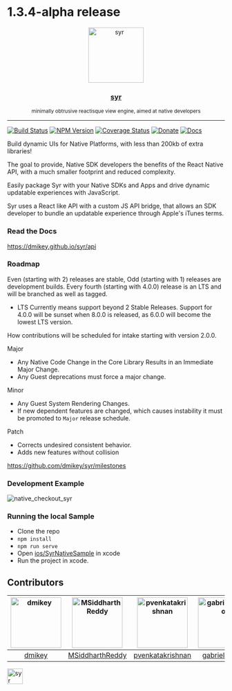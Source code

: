 # 1.3.4-alpha release

<div align="center">
  <img src="https://github.com/dmikey/syr/blob/master/logos/syr-logo.png" alt="syr" title="syr" width=128>
  <h3> <a href="https://dmikey.github.io/syr">syr</a> </h3>
  <small>minimally obtrusive reactisque view engine, aimed at native developers</small>
  <hr/>
</div>

[![Build Status](https://travis-ci.org/dmikey/syr.svg?branch=master)](https://travis-ci.org/dmikey/syr)
[![NPM Version](https://img.shields.io/npm/v/syr.svg)](https://npmjs.org/package/syr)
[![Coverage Status](https://coveralls.io/repos/github/dmikey/syr/badge.svg?branch=master)](https://coveralls.io/github/dmikey/syr?branch=master)
[![Donate](https://img.shields.io/badge/Donate-PayPal-green.svg)](https://www.paypal.me/dmikey)
[![Docs](https://img.shields.io/badge/docs-1.3.0-blue.svg?style=flat)](https://dmikey.github.io/syr)

Build dynamic UIs for Native Platforms, with less than 200kb of extra libraries! 

The goal to provide, Native SDK developers the benefits of the React Native API, with a much smaller footprint and reduced complexity.

Easily package Syr with your Native SDKs and Apps and drive dynamic updatable experiences with JavaScript.

Syr uses a React like API with a custom JS API bridge, that allows an SDK developer to bundle an updatable experience through Apple's iTunes terms.

### Read the Docs

https://dmikey.github.io/syr/api

### Roadmap

Even (starting with 2) releases are stable, Odd (starting with 1) releases are development builds. Every fourth (starting with 4.0.0) release is an LTS and will be branched as well as tagged.

* LTS Currently means support beyond 2 Stable Releases. Support for 4.0.0 will be sunset when 8.0.0 is released, as 6.0.0 will become the lowest LTS version.

How contributions will be scheduled for intake starting with version 2.0.0.

Major

* Any Native Code Change in the Core Library Results in an Immediate Major Change.
* Any Guest deprecations must force a major change.

Minor

* Any Guest System Rendering Changes.
* If new dependent features are changed, which causes instability it must be promoted to `Major` release schedule.

Patch

* Corrects undesired consistent behavior.
* Adds new features without collision

https://github.com/dmikey/syr/milestones

### Development Example

![native_checkout_syr](https://user-images.githubusercontent.com/328000/33408997-0ceecb7e-d52e-11e7-8f63-ca2f984751f7.gif)

### Running the local Sample

* Clone the repo
* `npm install`
* `npm run serve`
*  Open [ios/SyrNativeSample](https://github.com/dmikey/syr/tree/master/ios/SyrNativeSample/SyrNativeSample.xcodeproj) in xcode
*  Run the project in xcode.

## Contributors 

[<img alt="dmikey" src="https://avatars3.githubusercontent.com/u/328000?v=4&s=117" width=117>](https://github.com/dmikey) |[<img alt="MSiddharthReddy" src="https://avatars3.githubusercontent.com/u/17309023?v=4&s=117" width=117>](https://github.com/MSiddharthReddy) |[<img alt="pvenkatakrishnan" src="https://avatars2.githubusercontent.com/u/2745959?v=4&s=117" width=117>](https://github.com/pvenkatakrishnan) |[<img alt="gabrielcsapo" src="https://avatars0.githubusercontent.com/u/1854811?v=4&s=117" width=117>](https://github.com/gabrielcsapo) |[<img alt="edwinwebb" src="https://avatars1.githubusercontent.com/u/797904?v=4&s=117" width=117>](https://github.com/edwinwebb) |
:---:|:---:|:---:|:---:|:---:|
[dmikey](https://github.com/dmikey)|[MSiddharthReddy](https://github.com/MSiddharthReddy)|[pvenkatakrishnan](https://github.com/pvenkatakrishnan)|[gabrielcsapo](https://github.com/gabrielcsapo)| [edwinwebb](https://github.com/edwinwebb)|


<img src="https://user-images.githubusercontent.com/328000/29147428-d6619ef2-7d1b-11e7-9cbd-286b7ae5fe49.png" alt="syr" title="syr" width=36>



